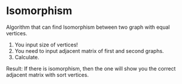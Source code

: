 # Isomorphism
Algorithm that can find Isomorphism between two graph with equal vertices.
1. You input size of vertices!
2. You need to input adjacent matrix of first and second graphs.
3. Calculate.

Result:
If there is isomorphism, then the one will show you the correct adjacent matrix with sort vertices.
